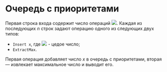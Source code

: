 # Очередь с приоритетами

Первая строка входа содержит число операций <img src="https://render.githubusercontent.com/render/math?math=1 ≤ n ≤ 10^5">. Каждая из последующих *n* строк задают операцию одного из следующих двух типов:

* `Insert x`, где <img src="https://render.githubusercontent.com/render/math?math=0 ≤ x ≤ 10^9"> - цедое число;
* `ExtractMax`.

Первая операция добавляет число *x* в очередь с приоритетами, вторая — извлекает максимальное число и выводит его.